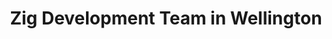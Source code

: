---
title: Zig Development Team in Wellington
permalink: /landings/locations/wellington/developer/zig
technology: Zig
location: Wellington
---